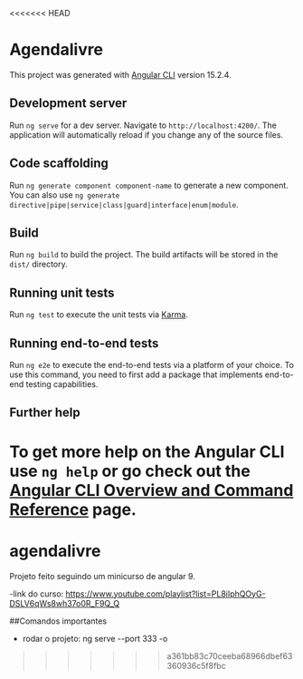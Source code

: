 <<<<<<< HEAD
# Agendalivre

This project was generated with [Angular CLI](https://github.com/angular/angular-cli) version 15.2.4.

## Development server

Run `ng serve` for a dev server. Navigate to `http://localhost:4200/`. The application will automatically reload if you change any of the source files.

## Code scaffolding

Run `ng generate component component-name` to generate a new component. You can also use `ng generate directive|pipe|service|class|guard|interface|enum|module`.

## Build

Run `ng build` to build the project. The build artifacts will be stored in the `dist/` directory.

## Running unit tests

Run `ng test` to execute the unit tests via [Karma](https://karma-runner.github.io).

## Running end-to-end tests

Run `ng e2e` to execute the end-to-end tests via a platform of your choice. To use this command, you need to first add a package that implements end-to-end testing capabilities.

## Further help

To get more help on the Angular CLI use `ng help` or go check out the [Angular CLI Overview and Command Reference](https://angular.io/cli) page.
=======
# agendalivre

Projeto feito seguindo um minicurso de angular 9.

-link do curso: https://www.youtube.com/playlist?list=PL8iIphQOyG-DSLV6qWs8wh37o0R_F9Q_Q

##Comandos importantes

- rodar o projeto: ng serve --port 333 -o
>>>>>>> a361bb83c70ceeba68966dbef63360936c5f8fbc
